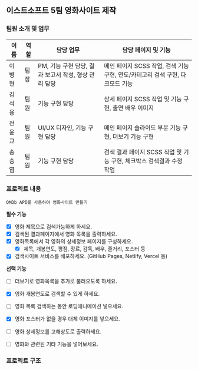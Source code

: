 ## 이스트소프트 5팀 영화사이트 제작

### 팀원 소개 및 업무
| **이름** | **역할** | **담당 업무** | **담당 페이지 및 기능** |
| --- | --- | --- | --- |
| 이병현 | 팀장 | PM, 기능 구현 담당, 결과 보고서 작성, 형상 관리 담당 | 메인 페이지 SCSS 작업, 검색 기능 구현, 연도/카테고리 검색 구현, 다크모드 기능 |
| 김석용 | 팀원 | 기능 구현 담당 | 상세 페이지 SCSS 작업 및 기능 구현, 출연 배우 이미지 |
| 전윤교 | 팀원 | UI/UX 디자인, 기능 구현 담당 | 메인 페이지 슬라이드 부분 기능 구현, 더보기 기능 구현 |
| 송승엽 | 팀원 | 기능 구현 담당 | 검색 결과 페이지 SCSS 작업 및 기능 구현, 체크박스 검색결과 수정 작업 |


### 프로젝트 내용
    OMDb API를 사용하여 영화사이트 만들기

**필수 기능** 
- [x]  영화 제목으로 검색가능하게 하세요.
- [x]  검색된 결과페이지에서 영화 목록을 출력하세요.
- [x]  영화목록에서 각 영화의 상세정보 페이지를 구성하세요.
    - [x]  제목, 개봉연도, 평점, 장르, 감독, 배우, 줄거리, 포스터 등
- [x]  검색사이트 서비스를 배포하세요. (GitHub Pages, Netlify, Vercel 등)

**선택 기능** 

- [ ]  더보기로 영화목록을 추가로 불러오도록 하세요.
- [x]  영화 개봉연도로 검색할 수 있게 하세요.
- [ ]  영화 목록 검색하는 동안 로딩애니메이션 넣으세요.
- [x]  영화 포스터가 없을 경우 대체 이미지를 넣으세요.
- [ ]  영화 상세정보를 고해상도로 출력하세요.
- [ ]  영화와 관련된 기타 기능을 넣어보세요.


### 프로젝트 구조